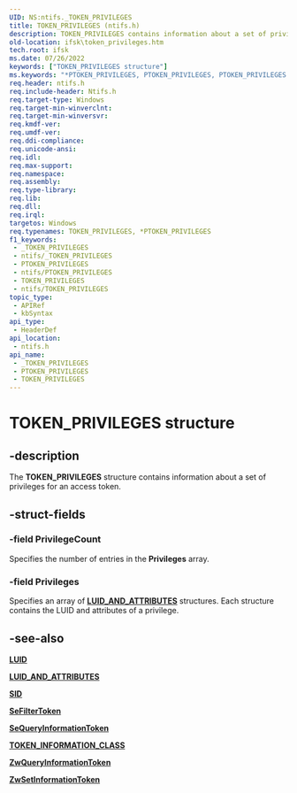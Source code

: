 ```yaml
---
UID: NS:ntifs._TOKEN_PRIVILEGES
title: TOKEN_PRIVILEGES (ntifs.h)
description: TOKEN_PRIVILEGES contains information about a set of privileges for an access token.
old-location: ifsk\token_privileges.htm
tech.root: ifsk
ms.date: 07/26/2022
keywords: ["TOKEN_PRIVILEGES structure"]
ms.keywords: "*PTOKEN_PRIVILEGES, PTOKEN_PRIVILEGES, PTOKEN_PRIVILEGES structure pointer [Installable File System Drivers], TOKEN_PRIVILEGES, TOKEN_PRIVILEGES structure [Installable File System Drivers], _TOKEN_PRIVILEGES, ifsk.token_privileges, ntifs/PTOKEN_PRIVILEGES, ntifs/TOKEN_PRIVILEGES, securitystructures_3da1d9ba-6fa7-4b16-bdd7-416890b57f7e.xml"
req.header: ntifs.h
req.include-header: Ntifs.h
req.target-type: Windows
req.target-min-winverclnt: 
req.target-min-winversvr: 
req.kmdf-ver: 
req.umdf-ver: 
req.ddi-compliance: 
req.unicode-ansi: 
req.idl: 
req.max-support: 
req.namespace: 
req.assembly: 
req.type-library: 
req.lib: 
req.dll: 
req.irql: 
targetos: Windows
req.typenames: TOKEN_PRIVILEGES, *PTOKEN_PRIVILEGES
f1_keywords:
 - _TOKEN_PRIVILEGES
 - ntifs/_TOKEN_PRIVILEGES
 - PTOKEN_PRIVILEGES
 - ntifs/PTOKEN_PRIVILEGES
 - TOKEN_PRIVILEGES
 - ntifs/TOKEN_PRIVILEGES
topic_type:
 - APIRef
 - kbSyntax
api_type:
 - HeaderDef
api_location:
 - ntifs.h
api_name:
 - _TOKEN_PRIVILEGES
 - PTOKEN_PRIVILEGES
 - TOKEN_PRIVILEGES
---
```


# TOKEN_PRIVILEGES structure

## -description

The **TOKEN_PRIVILEGES** structure contains information about a set of privileges for an access token.

## -struct-fields

### -field PrivilegeCount

Specifies the number of entries in the **Privileges** array.

### -field Privileges

Specifies an array of [**LUID_AND_ATTRIBUTES**](../wdm/ns-wdm-_luid_and_attributes.md) structures. Each structure contains the LUID and attributes of a privilege.

## -see-also

[**LUID**](../igpupvdev/ns-igpupvdev-_luid.md)

[**LUID_AND_ATTRIBUTES**](../wdm/ns-wdm-_luid_and_attributes.md)

[**SID**](ns-ntifs-_sid.md)

[**SeFilterToken**](nf-ntifs-sefiltertoken.md)

[**SeQueryInformationToken**](nf-ntifs-sequeryinformationtoken.md)

[**TOKEN_INFORMATION_CLASS**](ne-ntifs-_token_information_class.md)

[**ZwQueryInformationToken**](nf-ntifs-zwqueryinformationtoken.md)

[**ZwSetInformationToken**](nf-ntifs-zwsetinformationtoken.md)
